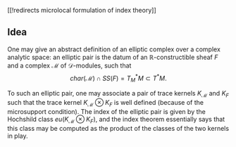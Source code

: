 [[!redirects microlocal formulation of index theory]]

## Idea

One may give an abstract definition of an elliptic complex over a complex analytic space: an elliptic pair is the datum of an $\mathbb{R}$-constructible sheaf $F$ and a complex $\mathcal{M}$ of $\mathcal{D}$-modules, such that
$$char(\mathcal{M})\cap SS(F)=T^*_M M\subset T^*M.$$

To such an elliptic pair, one may associate a pair of trace kernels $K_{\mathcal{M}}$ and $K_F$ such that the trace kernel $K_{\mathcal{M}}\otimes K_F$ is well defined (because of the microsupport condition). The index of the elliptic pair is given by the Hochshild class $eu(K_{\mathcal{M}}\otimes K_F)$, and the index theorem essentially says that this class may be computed as the product of the classes of the two kernels in play.